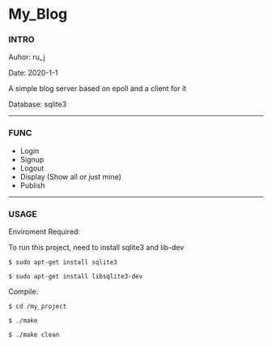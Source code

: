 # My_Blog

### INTRO

Auhor: ru_j

Date: 2020-1-1

A simple blog server based on epoll and a client for it

Database: sqlite3

---

### FUNC

- Login
- Signup
- Logout
- Display (Show all or just mine)
- Publish

---

### USAGE 

Enviroment Required:

To run this project, need to install sqlite3 and lib-dev

```
$ sudo apt-get install sqlite3

$ sudo apt-get install libsqlite3-dev
```

Compile:

```
$ cd /my_project

$ ./make

$ ./make clean
```